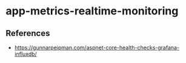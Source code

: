 # app-metrics-realtime-monitoring

## References
- https://gunnarpeipman.com/aspnet-core-health-checks-grafana-influxdb/